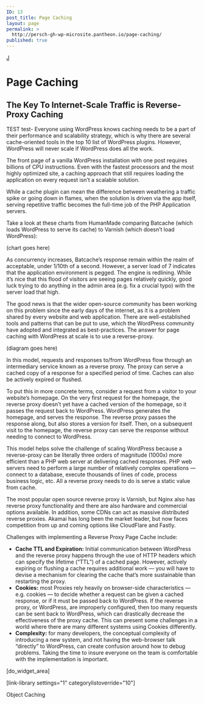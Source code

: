 ```yaml
---
ID: 13
post_title: Page Caching
layout: page
permalink: >
  http://persch-gh-wp-microsite.pantheon.io/page-caching/
published: true
---
```

<a class="loopback" href="/elastic-architecture/">J</a>

# Page Caching

## The Key To Internet-Scale Traffic is Reverse-Proxy Caching

TEST test- Everyone using WordPress knows caching needs to be a part of their performance and scalability strategy, which is why there are several cache-oriented tools in the top 10 list of WordPress plugins. However, WordPress will never scale if WordPress does all the work.

The front page of a vanilla WordPress installation with one post requires billions of CPU instructions. Even with the fastest processors and the most highly optimized site, a caching approach that still requires loading the application on every request isn’t a scalable solution.

While a cache plugin can mean the difference between weathering a traffic spike or going down in flames, when the solution is driven via the app itself, serving repetitive traffic becomes the full-time job of the PHP Application servers.

Take a look at these charts from HumanMade comparing Batcache (which loads WordPress to serve its cache) to Varnish (which doesn’t load WordPress):

(chart goes here)

As concurrency increases, Batcache’s response remain within the realm of acceptable, under 1/10th of a second. However, a server load of 7 indicates that the application environment is pegged. The engine is redlining. While it’s nice that this flood of visitors are seeing pages relatively quickly, good luck trying to do anything in the admin area (e.g. fix a crucial typo) with the server load that high.

The good news is that the wider open-source community has been working on this problem since the early days of the internet, as it is a problem shared by every website and web application. There are well-established tools and patterns that can be put to use, which the WordPress community have adopted and integrated as best-practices. The answer for page caching with WordPress at scale is to use a reverse-proxy.

(diagram goes here)

In this model, requests and responses to/from WordPress flow through an intermediary service known as a reverse proxy. The proxy can serve a cached copy of a response for a specified period of time. Caches can also be actively expired or flushed.

To put this in more concrete terms, consider a request from a visitor to your website’s homepage. On the very first request for the homepage, the reverse proxy doesn’t yet have a cached version of the homepage, so it passes the request back to WordPress. WordPress generates the homepage, and serves the response. The reverse proxy passes the response along, but also stores a version for itself. Then, on a subsequent visit to the homepage, the reverse proxy can serve the response without needing to connect to WordPress.

This model helps solve the challenge of scaling WordPress because a reverse-proxy can be literally three orders of magnitude (1000x) more efficient than a PHP web server at delivering cached responses. PHP web servers need to perform a large number of relatively complex operations — connect to a database, execute thousands of lines of code, process business logic, etc. All a reverse proxy needs to do is serve a static value from cache.

The most popular open source reverse proxy is Varnish, but Nginx also has reverse proxy functionality and there are also hardware and commercial options available. In addition, some CDNs can act as massive distributed reverse proxies. Akamai has long been the market leader, but now faces competition from up and coming options like CloudFlare and Fastly.

Challenges with implementing a Reverse Proxy Page Cache include:

*   **Cache TTL and Expiration:** Initial communication between WordPress and the reverse proxy happens through the use of HTTP headers which can specify the lifetime (“TTL”) of a cached page. However, actively expiring or flushing a cache requires additional work — you will have to devise a mechanism for clearing the cache that’s more sustainable than restarting the proxy.
*   **Cookies:** most Proxies rely heavily on browser-side characteristics — e.g. cookies — to decide whether a request can be given a cached response, or if it must be passed back to WordPress. If the reverse proxy, or WordPress, are improperly configured, then too many requests can be sent back to WordPress, which can drastically decrease the effectiveness of the proxy cache. This can present some challenges in a world where there are many different systems using Cookies differently.
*   **Complexity:** for many developers, the conceptual complexity of introducing a new system, and not having the web-browser talk “directly” to WordPress, can create confusion around how to debug problems. Taking the time to insure everyone on the team is comfortable with the implementation is important. 

[do_widget_area]

[link-library settings="1" categorylistoverride="10"]

<a class="loopnext" href="/object-caching/"><i class="fa fa-angle-down"></i></a>

<div class="pageloop" id="id16">
  <div>
    Object Caching
  </div>
</div>
